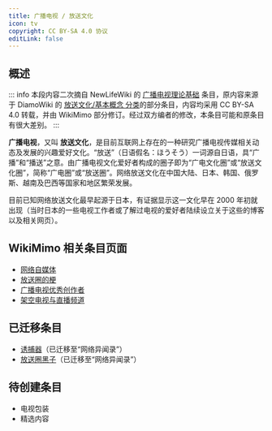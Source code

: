 ```yaml
---
title: 广播电视 / 放送文化
icon: tv
copyright: CC BY-SA 4.0 协议
editLink: false
---
```


## 概述

::: info
本段内容二次摘自 NewLifeWiki 的 [广播电视理论基础](https://newlifewiki.miraheze.org/wiki/广播电视理论基础) 条目，原内容来源于 DiamoWiki 的 [放送文化/基本概念 分类](https://diamowiki.miraheze.org/wiki/分类:放送文化/基本概念)的部分条目，内容均采用 CC BY-SA 4.0 转载，并由 WikiMimo 部分修订。经过双方编者的修改，本条目可能和原条目有很大差别。
:::

**广播电视**，又叫 **放送文化**，是目前互联网上存在的一种研究广播电视传媒相关动态及发展的兴趣爱好文化。“放送”（日语假名：ほうそう）一词源自日语，具“广播”和“播送”之意。由广播电视文化爱好者构成的圈子即为“广电文化圈”或“放送文化圈”，简称“广电圈”或“放送圈”。网络放送文化在中国大陆、日本、韩国、俄罗斯、越南及巴西等国家和地区繁荣发展。

目前已知网络放送文化最早起源于日本，有证据显示这一文化早在 2000 年初就出现（当时日本的一些电视工作者或了解过电视的爱好者陆续设立关于这些的博客以及相关网页）。

## WikiMimo 相关条目页面

- [网络自媒体](self-media/)
- [放送圈的梗](meme/)
- [广播电视优秀创作者](creator/)
- [架空电视与直播频道](virtual-tv/)

## 已迁移条目

- [诱捕器](youbuqi.md)（已迁移至“网络异闻录”）
- [放送圈黑子](/web-fair/tv-broadcasting-weirdo/)（已迁移至“网络异闻录”）

## 待创建条目

- 电视包装
- 精选内容
